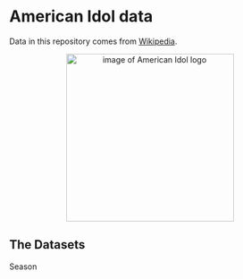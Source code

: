 # American Idol data
Data in this repository comes from [Wikipedia](https://www.wikipedia.org/).

<p align="center">
<img src="https://user-images.githubusercontent.com/32500750/232919102-911a4ebb-700e-411e-b43e-571f7d4040cf.png" width="300" 
  alt="image of American Idol logo ">
</p>

## The Datasets

Season